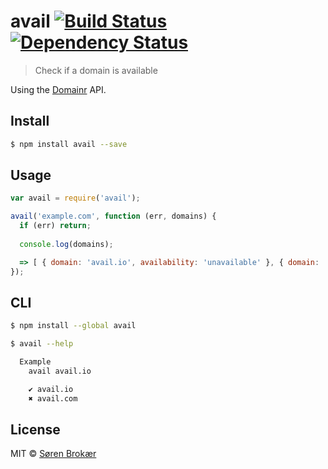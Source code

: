 # avail [![Build Status][travis-badge]](https://travis-ci.org/srn/avail) [![Dependency Status][gemnasium-badge]](https://gemnasium.com/srn/avail)
> Check if a domain is available

Using the [Domainr](https://domainr.com/) API.

## Install

```sh
$ npm install avail --save
```

## Usage

```js
var avail = require('avail');

avail('example.com', function (err, domains) {
  if (err) return;
  
  console.log(domains);

  => [ { domain: 'avail.io', availability: 'unavailable' }, { domain: 'avai.li/o', availability: 'available' } ...
});
```

## CLI

```sh
$ npm install --global avail
```

```sh
$ avail --help

  Example
    avail avail.io

    ✔ avail.io︎
    ✖ avail.com
```


## License

MIT © [Søren Brokær](http://srn.io)

[travis-badge]: http://img.shields.io/travis/srn/avail.svg?style=flat-square
[gemnasium-badge]: http://img.shields.io/gemnasium/srn/avail.svg?style=flat-square
